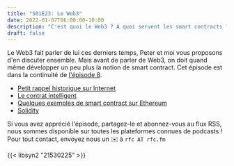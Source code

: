 ```yaml
---
title: "S01E23: Le Web3"
date: 2022-01-07T06:00:00-10:00
description: "C'est quoi le Web3 ? A quoi servent les smart contracts ?"
draft: false
---
```


Le Web3 fait parler de lui ces derniers temps, Peter et moi vous proposons d'en discuter ensemble. Mais avant de parler de Web3, on doit quand même développer un peu plus la notion de smart contract. Cet épisode est dans la continuité de [l'épisode 8](https://rfc.fm/posts/s01e08/).

* [Petit rappel historique sur Internet](https://fr.wikipedia.org/wiki/Histoire_d%27Internet)
* [Le contrat intelligent](https://fr.wikipedia.org/wiki/Contrat_intelligent)
* [Quelques exemples de smart contract sur Ethereum](https://actualiteinformatique.fr/blockchain/comment-faire-un-smart-contrat-via-ethereum)
* [Solidity](https://fr.wikipedia.org/wiki/Solidity)

Si vous avez apprécié l'épisode, partagez-le et abonnez-vous au flux RSS, nous sommes disponible sur toutes les plateformes connues de podcasts !
Pour tout contact, envoyez nous un ✉️  à `rfc AT rfc.fm`

{{< libsyn2 "21530225" >}}
